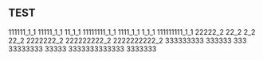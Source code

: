 ## TEST
111111_1_1
11111_1_1
11_1_1
11111111_1_1
1111_1_1
1_1_1
111111111_1_1
22222_2
22_2
2_2
22_2
2222222_2
222222222_2
2222222222_2
333333333
333333
333
33333333
33333
3333333333333
3333333
